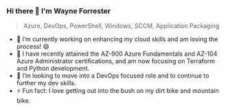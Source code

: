 ### Hi there 👋 I'm Wayne Forrester

> Azure, DevOps, PowerShell, Windows, SCCM, Application Packaging

- 🔭 I’m currently working on enhancing my cloud skills and am loving the process! 😄 
- 🌱 I have recently attained the AZ-900 Azure Fundamentals and AZ-104 Azure Administrator certifications, and am now focusing on Terraform and Python development.
- 🤔 I’m looking to move into a DevOps focused role and to continue to further my dev skills.
- ⚡ Fun fact: I love getting out into the bush on my dirt bike and mountain bike.

<!--
**wayneforrester/wayneforrester** is a ✨ _special_ ✨ repository because its `README.md` (this file) appears on your GitHub profile.

Here are some ideas to get you started:

- 🔭 I’m currently working on ...
- 🌱 I’m currently learning ...
- 👯 I’m looking to collaborate on ...
- 🤔 I’m looking for help with ...
- 💬 Ask me about ...
- 📫 How to reach me: ...
- 😄 Pronouns: ...
- ⚡ Fun fact: ...
-->
